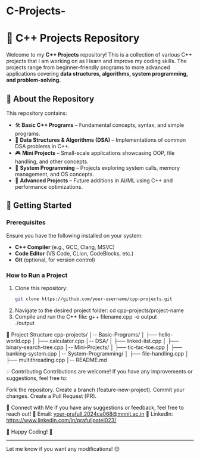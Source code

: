 # C-Projects-
# 🚀 C++ Projects Repository  

Welcome to my **C++ Projects** repository! This is a collection of various C++ projects that I am working on as I learn and improve my coding skills. The projects range from beginner-friendly programs to more advanced applications covering **data structures, algorithms, system programming, and problem-solving.**  

## 📌 About the Repository  

This repository contains:  
- 🛠 **Basic C++ Programs** – Fundamental concepts, syntax, and simple programs.  
- 🔢 **Data Structures & Algorithms (DSA)** – Implementations of common DSA problems in C++.  
- 🎮 **Mini Projects** – Small-scale applications showcasing OOP, file handling, and other concepts.  
- 📂 **System Programming** – Projects exploring system calls, memory management, and OS concepts.  
- 🤖 **Advanced Projects** – Future additions in AI/ML using C++ and performance optimizations.  

## 🚀 Getting Started  

### **Prerequisites**  
Ensure you have the following installed on your system:  
- **C++ Compiler** (e.g., GCC, Clang, MSVC)  
- **Code Editor** (VS Code, CLion, CodeBlocks, etc.)  
- **Git** (optional, for version control)  

### **How to Run a Project**  
1. Clone this repository:  
   ```bash
   git clone https://github.com/your-username/cpp-projects.git
2. Navigate to the desired project folder:
   cd cpp-projects/project-name
3. Compile and run the C++ file:
   g++ filename.cpp -o output  
   ./output  

📂 Project Structure
cpp-projects/
│-- Basic-Programs/
│   ├── hello-world.cpp
│   ├── calculator.cpp
│-- DSA/
│   ├── linked-list.cpp
│   ├── binary-search-tree.cpp
│-- Mini-Projects/
│   ├── tic-tac-toe.cpp
│   ├── banking-system.cpp
│-- System-Programming/
│   ├── file-handling.cpp
│   ├── multithreading.cpp
│-- README.md

💡 Contributing
Contributions are welcome! If you have any improvements or suggestions, feel free to:

Fork the repository.
Create a branch (feature-new-project).
Commit your changes.
Create a Pull Request (PR).

🔗 Connect with Me
If you have any suggestions or feedback, feel free to reach out!
📧 Email: your-prafull.2024ca068@mnnit.ac.in
💼 LinkedIn: https://www.linkedin.com/in/prafullpatel023/

🎯 Happy Coding! 🚀

---

Let me know if you want any modifications! 😊
